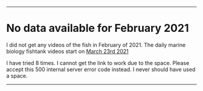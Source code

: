
***

# No data available for February 2021

I did not get any videos of the fish in February of 2021. The daily marine biology fishtank videos start on [March 23rd 2021](../03%1March/March23rd2021/)

I have tried 8 times. I cannot get the link to work due to the space. Please accept this 500 internal server error code instead. I never should have used a space.

***
